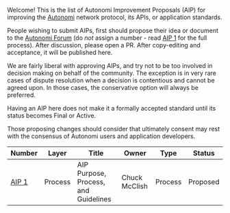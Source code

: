 Welcome! This is the list of Autonomi Improvement Proposals (AIP) for improving the [Autonomi](https://autonomi.com/) network protocol, its APIs, or application standards.

People wishing to submit AIPs, first should propose their idea or document to the [Autonomi Forum](https://forum.autonomi.community/) (do _not_ assign a number - read [AIP 1](aip-0001.md) for the full process). After discussion, please open a PR. After copy-editing and acceptance, it will be published here.

We are fairly liberal with approving AIPs, and try not to be too involved in decision making on behalf of the community. The exception is in very rare cases of dispute resolution when a decision is contentious and cannot be agreed upon. In those cases, the conservative option will always be preferred.

Having an AIP here does not make it a formally accepted standard until its status becomes Final or Active.

Those proposing changes should consider that ultimately consent may rest with the consensus of Autonomi users and application developers.

| Number               | Layer   | Title                                | Owner         | Type    | Status   |
| -------------------- | ------- | ------------------------------------ | ------------- | ------- | -------- |
| [AIP 1](aip-0001.md) | Process | AIP Purpose, Process, and Guidelines | Chuck McClish | Process | Proposed |


<!-- IMPORTANT!  See the instructions at the top of this page, do NOT JUST add AIPs here! -->
